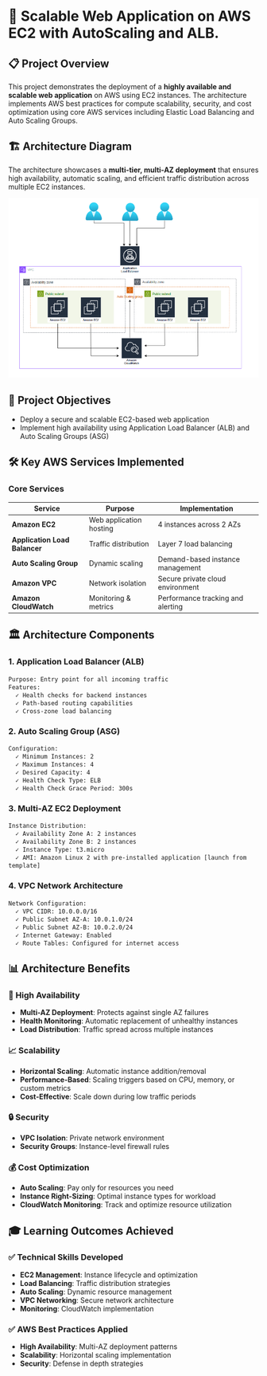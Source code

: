# 🚀 Scalable Web Application on AWS EC2 with AutoScaling and ALB.

## 📋 Project Overview

This project demonstrates the deployment of a **highly available and scalable web application** on AWS using EC2 instances. The architecture implements AWS best practices for compute scalability, security, and cost optimization using core AWS services including Elastic Load Balancing and Auto Scaling Groups.

## 🏗️ Architecture Diagram

The architecture showcases a **multi-tier, multi-AZ deployment** that ensures high availability, automatic scaling, and efficient traffic distribution across multiple EC2 instances.

![SystemArcheticture](./Images/aws-arch.PNG)

## 🎯 Project Objectives

- Deploy a secure and scalable EC2-based web application
- Implement high availability using Application Load Balancer (ALB) and Auto Scaling Groups (ASG)

## 🛠️ Key AWS Services Implemented

### **Core Services**
| Service | Purpose | Implementation |
|---------|---------|----------------|
| **Amazon EC2** | Web application hosting | 4 instances across 2 AZs |
| **Application Load Balancer** | Traffic distribution | Layer 7 load balancing |
| **Auto Scaling Group** | Dynamic scaling | Demand-based instance management |
| **Amazon VPC** | Network isolation | Secure private cloud environment |
| **Amazon CloudWatch** | Monitoring & metrics | Performance tracking and alerting |


## 🏛️ Architecture Components

### **1. Application Load Balancer (ALB)**
```
Purpose: Entry point for all incoming traffic
Features:
  ✓ Health checks for backend instances
  ✓ Path-based routing capabilities
  ✓ Cross-zone load balancing
```

### **2. Auto Scaling Group (ASG)**
```
Configuration:
  ✓ Minimum Instances: 2
  ✓ Maximum Instances: 4
  ✓ Desired Capacity: 4
  ✓ Health Check Type: ELB
  ✓ Health Check Grace Period: 300s
```

### **3. Multi-AZ EC2 Deployment**
```
Instance Distribution:
  ✓ Availability Zone A: 2 instances
  ✓ Availability Zone B: 2 instances
  ✓ Instance Type: t3.micro 
  ✓ AMI: Amazon Linux 2 with pre-installed application [launch from template]
```

### **4. VPC Network Architecture**
```
Network Configuration:
  ✓ VPC CIDR: 10.0.0.0/16
  ✓ Public Subnet AZ-A: 10.0.1.0/24
  ✓ Public Subnet AZ-B: 10.0.2.0/24
  ✓ Internet Gateway: Enabled
  ✓ Route Tables: Configured for internet access
```

## 📊 Architecture Benefits

### **🔄 High Availability**
- **Multi-AZ Deployment**: Protects against single AZ failures
- **Health Monitoring**: Automatic replacement of unhealthy instances
- **Load Distribution**: Traffic spread across multiple instances

### **📈 Scalability**
- **Horizontal Scaling**: Automatic instance addition/removal
- **Performance-Based**: Scaling triggers based on CPU, memory, or custom metrics
- **Cost-Effective**: Scale down during low traffic periods

### **🔒 Security**
- **VPC Isolation**: Private network environment
- **Security Groups**: Instance-level firewall rules


### **💰 Cost Optimization**
- **Auto Scaling**: Pay only for resources you need
- **Instance Right-Sizing**: Optimal instance types for workload
- **CloudWatch Monitoring**: Track and optimize resource utilization


## 🎓 Learning Outcomes Achieved

### **✅ Technical Skills Developed**
- **EC2 Management**: Instance lifecycle and optimization
- **Load Balancing**: Traffic distribution strategies
- **Auto Scaling**: Dynamic resource management
- **VPC Networking**: Secure network architecture
- **Monitoring**: CloudWatch implementation

### **✅ AWS Best Practices Applied**
- **High Availability**: Multi-AZ deployment patterns
- **Scalability**: Horizontal scaling implementation
- **Security**: Defense in depth strategies


